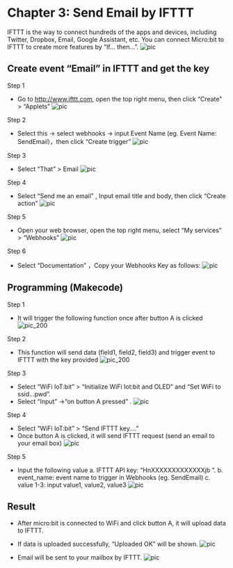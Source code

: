 # Chapter 3: Send Email by IFTTT

IFTTT is the way to connect hundreds of the apps and devices, including Twitter, Dropbox, Email, Google Assistant, etc. You can connect Micro:bit to IFTTT to create more features by “If… then…”.
![pic](images/Ch3_01.png)

## Create event “Email” in IFTTT and get the key
<span id="subtitle" >Step 1</span>
* Go to http://www.ifttt.com, open the top right menu, then click “Create” > “Applets”
![pic](images/Ch3_02.png)

<span id="subtitle" >Step 2</span>
* Select this -> select webhooks -> input Event Name (eg. Event Name: SendEmail)，then click “Create trigger” 
![pic](images/Ch3_03.png)

<span id="subtitle" >Step 3</span>
* Select “That” > Email
![pic](images/Ch3_04.png)

<span id="subtitle" >Step 4</span>
* Select “Send me an email” , Input email title and body, then click “Create action” 
![pic](images/Ch3_05.png)

<span id="subtitle" >Step 5</span>
* Open your web browser, open the top right menu, select “My services” > “Webhooks” 
![pic](images/Ch3_06.png)

<span id="subtitle" >Step 6</span>
* Select “Documentation” ，Copy your Webhooks Key as follows:
![pic](images/Ch3_07.png)

## Programming (Makecode)

<span id="subtitle" >Step 1</span>
* It will trigger the following function once after button A is clicked
![pic_200](images/Ch3_08.png)

<span id="subtitle" >Step 2</span>
* This function will send data (field1, field2, field3) and trigger event to IFTTT with the key provided
![pic_200](images/Ch3_09.png)

<span id="subtitle" >Step 3</span>
* Select “WiFi IoT:bit” > “Initialize WiFi Iot:bit and OLED” and “Set WiFi to ssid…pwd”. 
* Select “Input” ->“on button A pressed” .
![pic](images/Ch3_10.png)

<span id="subtitle" >Step 4</span>
* Select “WiFi IoT:bit” > “Send IFTTT key….” 
* Once button A is clicked, it will send IFTTT request (send an email to your email box) 
![pic](images/Ch3_11.png)

<span id="subtitle" >Step 5</span>
* Input the following value
a. IFTTT API key: “HnXXXXXXXXXXXXXjb “. 
b. event_name: event name to trigger in Webhooks (eg. SendEmail)
c. value 1-3: input value1, value2, value3
![pic](images/Ch3_12.png)

## Result
* After micro:bit is connected to WiFi and click button A, it will upload data to IFTTT.
* If data is uploaded successfully, “Uploaded OK” will be shown. 
![pic](images/Ch3_13.png)

* Email will be sent to your mailbox by IFTTT.
![pic](images/Ch3_14.png)


